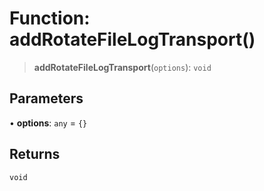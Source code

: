 # Function: addRotateFileLogTransport()

> **addRotateFileLogTransport**(`options`): `void`

## Parameters

• **options**: `any` = `{}`

## Returns

`void`
